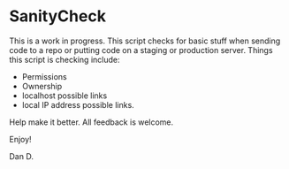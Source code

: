 # SanityCheck

This is a work in progress. This script checks for basic stuff when sending code to a repo or putting code on a staging or production server. Things this script is checking include:

* Permissions
* Ownership
* localhost possible links
* local IP address possible links.

Help make it better. All feedback is welcome. 

Enjoy!

Dan D.
